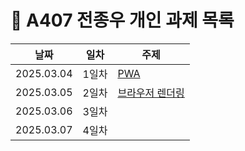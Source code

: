 
# :pencil: A407 전종우 개인 과제 목록

|날짜|일차|주제|
|----|----|----|
|2025.03.04|1일차|[PWA](전종우/1일차_PWA.md)|
|2025.03.05|2일차|[브라우저 렌더링](전종우/2일차_브라우저_렌더링.md)|
|2025.03.06|3일차|[](./{파일명})|
|2025.03.07|4일차|[](./{파일명})|
